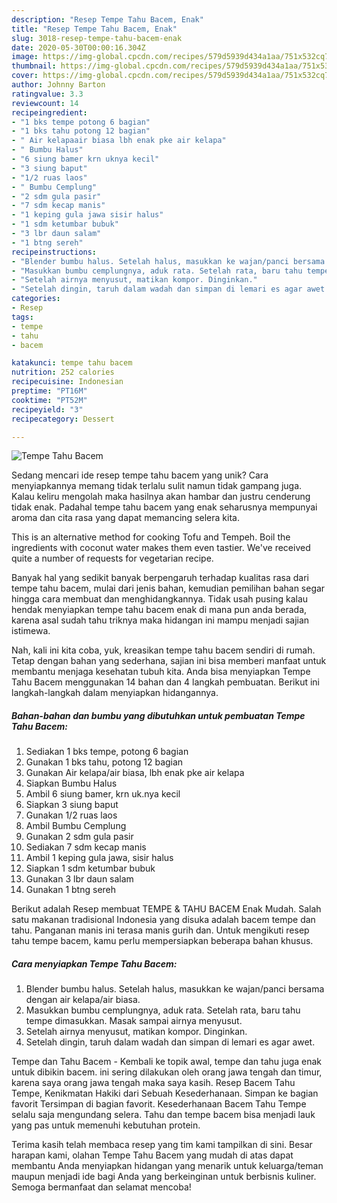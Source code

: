 ```yaml
---
description: "Resep Tempe Tahu Bacem, Enak"
title: "Resep Tempe Tahu Bacem, Enak"
slug: 3018-resep-tempe-tahu-bacem-enak
date: 2020-05-30T00:00:16.304Z
image: https://img-global.cpcdn.com/recipes/579d5939d434a1aa/751x532cq70/tempe-tahu-bacem-foto-resep-utama.jpg
thumbnail: https://img-global.cpcdn.com/recipes/579d5939d434a1aa/751x532cq70/tempe-tahu-bacem-foto-resep-utama.jpg
cover: https://img-global.cpcdn.com/recipes/579d5939d434a1aa/751x532cq70/tempe-tahu-bacem-foto-resep-utama.jpg
author: Johnny Barton
ratingvalue: 3.3
reviewcount: 14
recipeingredient:
- "1 bks tempe potong 6 bagian"
- "1 bks tahu potong 12 bagian"
- " Air kelapaair biasa lbh enak pke air kelapa"
- " Bumbu Halus"
- "6 siung bamer krn uknya kecil"
- "3 siung baput"
- "1/2 ruas laos"
- " Bumbu Cemplung"
- "2 sdm gula pasir"
- "7 sdm kecap manis"
- "1 keping gula jawa sisir halus"
- "1 sdm ketumbar bubuk"
- "3 lbr daun salam"
- "1 btng sereh"
recipeinstructions:
- "Blender bumbu halus. Setelah halus, masukkan ke wajan/panci bersama dengan air kelapa/air biasa."
- "Masukkan bumbu cemplungnya, aduk rata. Setelah rata, baru tahu tempe dimasukkan. Masak sampai airnya menyusut."
- "Setelah airnya menyusut, matikan kompor. Dinginkan."
- "Setelah dingin, taruh dalam wadah dan simpan di lemari es agar awet."
categories:
- Resep
tags:
- tempe
- tahu
- bacem

katakunci: tempe tahu bacem 
nutrition: 252 calories
recipecuisine: Indonesian
preptime: "PT16M"
cooktime: "PT52M"
recipeyield: "3"
recipecategory: Dessert

---
```



![Tempe Tahu Bacem](https://img-global.cpcdn.com/recipes/579d5939d434a1aa/751x532cq70/tempe-tahu-bacem-foto-resep-utama.jpg)

Sedang mencari ide resep tempe tahu bacem yang unik? Cara menyiapkannya memang tidak terlalu sulit namun tidak gampang juga. Kalau keliru mengolah maka hasilnya akan hambar dan justru cenderung tidak enak. Padahal tempe tahu bacem yang enak seharusnya mempunyai aroma dan cita rasa yang dapat memancing selera kita.

This is an alternative method for cooking Tofu and Tempeh. Boil the ingredients with coconut water makes them even tastier. We&#39;ve received quite a number of requests for vegetarian recipe.

Banyak hal yang sedikit banyak berpengaruh terhadap kualitas rasa dari tempe tahu bacem, mulai dari jenis bahan, kemudian pemilihan bahan segar hingga cara membuat dan menghidangkannya. Tidak usah pusing kalau hendak menyiapkan tempe tahu bacem enak di mana pun anda berada, karena asal sudah tahu triknya maka hidangan ini mampu menjadi sajian istimewa.


Nah, kali ini kita coba, yuk, kreasikan tempe tahu bacem sendiri di rumah. Tetap dengan bahan yang sederhana, sajian ini bisa memberi manfaat untuk membantu menjaga kesehatan tubuh kita. Anda bisa menyiapkan Tempe Tahu Bacem menggunakan 14 bahan dan 4 langkah pembuatan. Berikut ini langkah-langkah dalam menyiapkan hidangannya.

<!--inarticleads1-->

##### Bahan-bahan dan bumbu yang dibutuhkan untuk pembuatan Tempe Tahu Bacem:

1. Sediakan 1 bks tempe, potong 6 bagian
1. Gunakan 1 bks tahu, potong 12 bagian
1. Gunakan  Air kelapa/air biasa, lbh enak pke air kelapa
1. Siapkan  Bumbu Halus
1. Ambil 6 siung bamer, krn uk.nya kecil
1. Siapkan 3 siung baput
1. Gunakan 1/2 ruas laos
1. Ambil  Bumbu Cemplung
1. Gunakan 2 sdm gula pasir
1. Sediakan 7 sdm kecap manis
1. Ambil 1 keping gula jawa, sisir halus
1. Siapkan 1 sdm ketumbar bubuk
1. Gunakan 3 lbr daun salam
1. Gunakan 1 btng sereh


Berikut adalah Resep membuat TEMPE &amp; TAHU BACEM Enak Mudah. Salah satu makanan tradisional Indonesia yang disuka adalah bacem tempe dan tahu. Panganan manis ini terasa manis gurih dan. Untuk mengikuti resep tahu tempe bacem, kamu perlu mempersiapkan beberapa bahan khusus. 

<!--inarticleads2-->

##### Cara menyiapkan Tempe Tahu Bacem:

1. Blender bumbu halus. Setelah halus, masukkan ke wajan/panci bersama dengan air kelapa/air biasa.
1. Masukkan bumbu cemplungnya, aduk rata. Setelah rata, baru tahu tempe dimasukkan. Masak sampai airnya menyusut.
1. Setelah airnya menyusut, matikan kompor. Dinginkan.
1. Setelah dingin, taruh dalam wadah dan simpan di lemari es agar awet.


Tempe dan Tahu Bacem - Kembali ke topik awal, tempe dan tahu juga enak untuk dibikin bacem. ini sering dilakukan oleh orang jawa tengah dan timur, karena saya orang jawa tengah maka saya kasih. Resep Bacem Tahu Tempe, Kenikmatan Hakiki dari Sebuah Kesederhanaan. Simpan ke bagian favorit Tersimpan di bagian favorit. Kesederhanaan Bacem Tahu Tempe selalu saja mengundang selera. Tahu dan tempe bacem bisa menjadi lauk yang pas untuk memenuhi kebutuhan protein. 

Terima kasih telah membaca resep yang tim kami tampilkan di sini. Besar harapan kami, olahan Tempe Tahu Bacem yang mudah di atas dapat membantu Anda menyiapkan hidangan yang menarik untuk keluarga/teman maupun menjadi ide bagi Anda yang berkeinginan untuk berbisnis kuliner. Semoga bermanfaat dan selamat mencoba!
